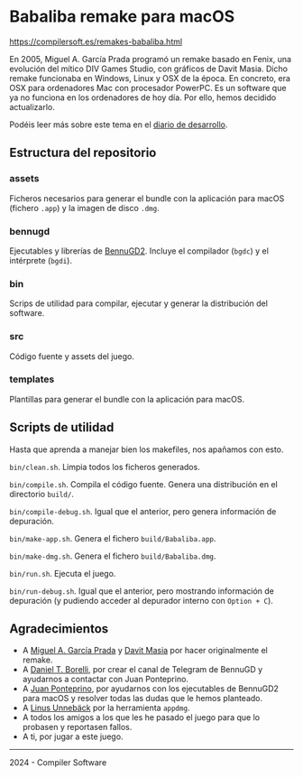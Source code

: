 # Babaliba remake para macOS

https://compilersoft.es/remakes-babaliba.html

En 2005, Miguel A. García Prada programó un remake basado en Fenix, una evolución del mítico DIV Games Studio, con gráficos de Davit Masia. Dicho remake funcionaba en Windows, Linux y OSX de la época. En concreto, era OSX para ordenadores Mac con procesador PowerPC. Es un software que ya no funciona en los ordenadores de hoy día. Por ello, hemos decidido actualizarlo.

Podéis leer más sobre este tema en el [diario de desarrollo](DEVLOG.md).

## Estructura del repositorio

### assets

Ficheros necesarios para generar el bundle con la aplicación para macOS (fichero `.app`) y la imagen de disco `.dmg`.

### bennugd

Ejecutables y librerías de [BennuGD2](https://github.com/SplinterGU/BennuGD2). Incluye el compilador (`bgdc`) y el intérprete (`bgdi`).

### bin

Scrips de utilidad para compilar, ejecutar y generar la distribución del software.

### src

Código fuente y assets del juego.

### templates

Plantillas para generar el bundle con la aplicación para macOS.

## Scripts de utilidad

Hasta que aprenda a manejar bien los makefiles, nos apañamos con esto.

`bin/clean.sh`. Limpia todos los ficheros generados.

`bin/compile.sh`. Compila el código fuente. Genera una distribución en el directorio `build/`.

`bin/compile-debug.sh`. Igual que el anterior, pero genera información de depuración.

`bin/make-app.sh`. Genera el fichero `build/Babaliba.app`.

`bin/make-dmg.sh`. Genera el fichero `build/Babaliba.dmg`.

`bin/run.sh`. Ejecuta el juego.

`bin/run-debug.sh`. Igual que el anterior, pero mostrando información de depuración (y pudiendo acceder al depurador interno con `Option + C`).

## Agradecimientos

* A [Miguel A. García Prada](https://twitter.com/MiguelPrada) y [Davit Masia](https://twitter.com/DavidMasia) por hacer originalmente el remake.
* A [Daniel T. Borelli](https://codeberg.org/daltomi), por crear el canal de Telegram de BennuGD y ayudarnos a contactar con Juan Ponteprino.
* A [Juan Ponteprino](https://twitter.com/SplinterGU), por ayudarnos con los ejecutables de BennuGD2 para macOS y resolver todas las dudas que le hemos planteado.
* A [Linus Unnebäck](https://github.com/LinusU/node-appdmg) por la herramienta `appdmg`.
* A todos los amigos a los que les he pasado el juego para que lo probasen y reportasen fallos.
* A ti, por jugar a este juego.

---

2024 - Compiler Software
